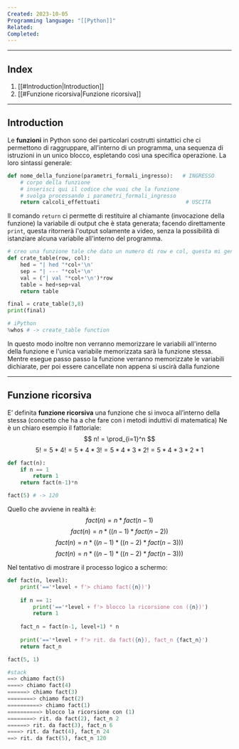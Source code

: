 ```yaml
---
Created: 2023-10-05
Programming language: "[[Python]]"
Related: 
Completed:
---
```

---
## Index
1. [[#Introduction|Introduction]]
2. [[#Funzione ricorsiva|Funzione ricorsiva]]
---
## Introduction
Le **funzioni** in Python sono dei particolari costrutti sintattici che ci permettono di raggruppare, all'interno di un programma, una sequenza di istruzioni in un unico blocco, espletando così una specifica operazione. La loro sintassi generale:

```python
def nome_della_funzione(parametri_formali_ingresso):   # INGRESSO
    # corpo della funzione
    # inserisci qui il codice che vuoi che la funzione 
    # svolga processando i parametri_formali_ingresso
    return calcoli_effettuati                           # USCITA
```

Il comando `return` ci permette di restituire al chiamante (invocazione della funzione) la variabile di output che è stata generata; facendo direttamente `print`, questa ritornerà l'output solamente a video, senza la possibilità di istanziare alcuna variabile all'interno del programma.

```python
# creo una funzione tale che dato un numero di row e col, questa mi genererà una tabella in MarkDown Syntax
def crate_table(row, col):
	hed = "| hed "*col+'\n'
	sep = "| --- "*col+'\n'
	val = ("| val "*col+'\n')*row
	table = hed+sep+val
	return table

final = crate_table(3,8)
print(final)

# iPython
%whos # -> create_table	function
```

In questo modo inoltre non verranno memorizzare le variabili all'interno della funzione e l'unica variabile memorizzata sarà la funzione stessa. Mentre esegue passo passo la funzione verranno memorizzate le variabili dichiarate, per poi essere cancellate non appena si uscirà dalla funzione

---
## Funzione ricorsiva
E’ definita **funzione ricorsiva** una funzione che si invoca all’interno della stessa (concetto che ha a che fare con i metodi induttivi di matematica)
Ne è un chiaro esempio il fattoriale:
$$
n! = \prod_{i=1}^n
$$
$$
5! = 5*4! = 5*4*3! = 5*4*3*2! = 5*4*3*2*1
$$
```python
def fact(n):
	if n == 1
		return 1
	return fact(n-1)*n

fact(5) # -> 120
```

Quello che avviene in realtà è:
$$
fact(n) = n * fact(n-1)
$$
$$
fact(n) = n * ((n-1)*fact(n-2))
$$
$$fact(n) = n * ((n-1)*((n-2)*fact(n-3)))$$
$$fact(n) = n * ((n-1)*((n-2)*fact(n-3)))$$

Nel tentativo di mostrare il processo logico a schermo:

```python
def fact(n, level):
    print('=='*level + f'> chiamo fact({n})')
    
    if n == 1:
        print('=='*level + f'> blocco la ricorsione con ({n})')
        return 1
    
    fact_n = fact(n-1, level+1) * n
    
    print('=='*level + f'> rit. da fact({n}), fact_n {fact_n}')
    return fact_n

fact(5, 1)

#stack
==> chiamo fact(5)
====> chiamo fact(4)
======> chiamo fact(3)
========> chiamo fact(2)
==========> chiamo fact(1)
==========> blocco la ricorsione con (1)
========> rit. da fact(2), fact_n 2
======> rit. da fact(3), fact_n 6
====> rit. da fact(4), fact_n 24
==> rit. da fact(5), fact_n 120
```
